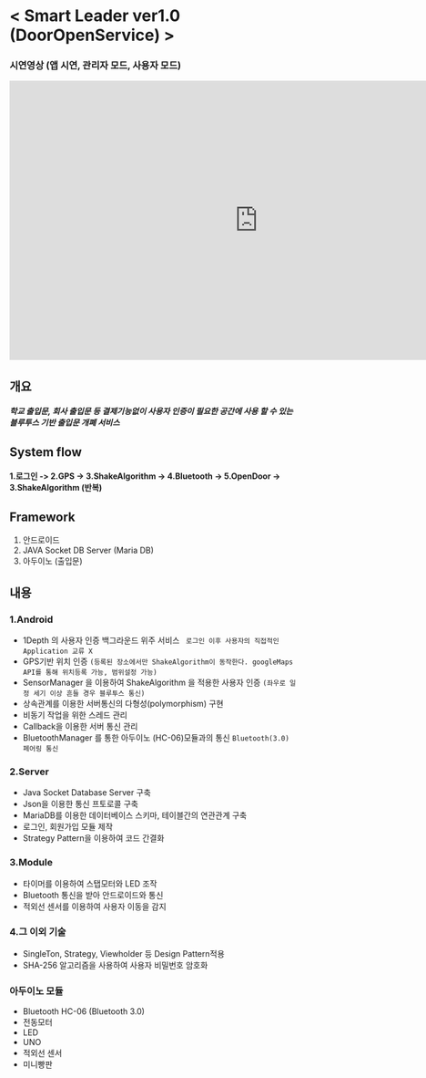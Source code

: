 # < Smart Leader ver1.0 (DoorOpenService) > 

### 시연영상 (앱 시연, 관리자 모드, 사용자 모드)
<iframe width="871" height="490" src="https://www.youtube.com/embed/tJKp-b6CPmg" frameborder="0" allow="accelerometer; autoplay; encrypted-media; gyroscope; picture-in-picture" allowfullscreen></iframe>  


## 개요 
##### 학교 출입문, 회사 출입문 등 결제기능없이 사용자 인증이 필요한 공간에 사용 할 수 있는 블루투스 기반 출입문 개폐 서비스

## System flow
#### 1.로그인 -> 2.GPS -> 3.ShakeAlgorithm -> 4.Bluetooth -> 5.OpenDoor -> 3.ShakeAlgorithm (반복)

## Framework
1. 안드로이드
2. JAVA Socket DB Server (Maria DB)
3. 아두이노 (출입문)


## 내용


### 1.Android
- 1Depth 의 사용자 인증 백그라운드 위주 서비스
`` 로그인 이후 사용자의 직접적인 Application 교류 X``
- GPS기반 위치 인증
``(등록된 장소에서만 ShakeAlgorithm이 동작한다. googleMaps API를 통해 위치등록 가능, 범위설정 가능)``
- SensorManager 을 이용하여 ShakeAlgorithm 을 적용한 사용자 인증 
 ``(좌우로 일정 세기 이상 흔들 경우 블루투스 통신)``
- 상속관계를 이용한 서버통신의 다형성(polymorphism) 구현
- 비동기 작업을 위한 스레드 관리
- Callback을 이용한 서버 통신 관리
- BluetoothManager 를 통한 아두이노 (HC-06)모듈과의 통신
``Bluetooth(3.0) 페어링 통신``
  
### 2.Server
- Java Socket Database Server 구축
- Json을 이용한 통신 프토로콜 구축
- MariaDB를 이용한 데이터베이스 스키마, 테이블간의 연관관계 구축
- 로그인, 회원가입 모듈 제작
- Strategy Pattern을 이용하여 코드 간결화
  
### 3.Module
- 타이머를 이용하여 스탭모터와 LED 조작
- Bluetooth 통신을 받아 안드로이드와 통신
- 적외선 센서를 이용하여 사용자 이동을 감지
  
### 4.그 이외 기술
- SingleTon, Strategy, Viewholder 등 Design Pattern적용
- SHA-256 알고리즘을 사용하여 사용자 비밀번호 암호화
  
### 아두이노 모듈
 - Bluetooth HC-06 (Bluetooth 3.0)
 - 전동모터
 - LED
 - UNO
 - 적외선 센서
 - 미니빵판

